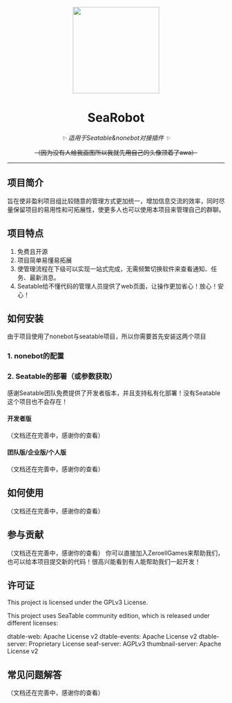 <!-- markdownlint-disable MD033 MD041 -->
<p align="center">
  <a href="https://i.328888.xyz/2023/01/02/t0nqq.th.jpeg">
  <img src="https://i.328888.xyz/2023/01/02/t0nqq.th.jpeg" width="200" height="200" alt="">
  </a>
</p>

<div align="center">

# SeaRobot

_✨ 适用于Seatable&nonebot对接插件 ✨_

~~（因为没有人给我画图所以我就先用自己的头像顶着了awa）~~

<div align="left">

----
## 项目简介
旨在使非盈利项目组比较随意的管理方式更加统一，增加信息交流的效率，同时尽量保留项目的易用性和可拓展性，使更多人也可以使用本项目来管理自己的群聊。
## 项目特点
1. 免费且开源
2. 项目简单易懂易拓展
3. 使管理流程在下级可以实现一站式完成，无需频繁切换软件来查看通知、任务、最新消息。
4. Seatable给不懂代码的管理人员提供了web页面，让操作更加省心！放心！安心！
## 如何安装
由于项目使用了nonebot与seatable项目，所以你需要首先安装这两个项目
### 1. nonebot的配置

### 2. Seatable的部署（或参数获取）
感谢Seatable团队免费提供了开发者版本，并且支持私有化部署！没有Seatable这个项目也不会存在！
#### 开发者版
（文档还在完善中，感谢你的查看）
#### 团队版/企业版/个人版
（文档还在完善中，感谢你的查看）
## 如何使用
（文档还在完善中，感谢你的查看）
## 参与贡献
（文档还在完善中，感谢你的查看）
你可以直接加入ZeroellGames来帮助我们，也可以给本项目提交新的代码！很高兴能看到有人能帮助我们一起开发！
## 许可证
This project is licensed under the GPLv3 License.

This project uses SeaTable community edition, which is released under different licenses:

dtable-web: Apache License v2
dtable-events: Apache License v2
dtable-server: Proprietary License
seaf-server: AGPLv3
thumbnail-server: Apache License v2

## 常见问题解答
（文档还在完善中，感谢你的查看）
